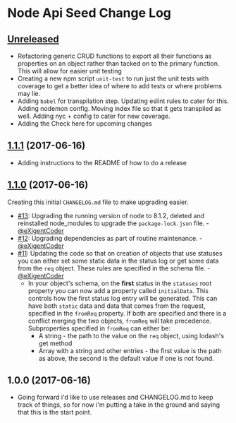 # Node Api Seed Change Log

## [Unreleased](https://github.com/eXigentCoder/node-api-seed/compare/v1.1.1...HEAD)
* Refactoring generic CRUD functions to export all their functions as properties on an object rather than tacked on to the primary function. This will allow for easier unit testing
* Creating a new npm script `unit-test` to run just the unit tests with coverage to get a better idea of where to add tests or where problems may lie.
* Adding `babel` for transpilation step. Updating eslint rules to cater for this. Adding nodemon config. Moving index file so that it gets transpiled as well. Adding nyc + config to cater for new coverage.
* Adding the
Check here for upcoming changes

## [1.1.1](https://github.com/eXigentCoder/node-api-seed/compare/v1.1.0...v1.1.1) (2017-06-16)
* Adding instructions to the README of how to do a release

## [1.1.0](https://github.com/eXigentCoder/node-api-seed/compare/v1.0.0...v1.1.0) (2017-06-16)

Creating this initial `CHANGELOG.md` file to make upgrading easier.

* [#13](https://github.com/eXigentCoder/node-api-seed/pull/13): Upgrading the running version of node to 8.1.2, deleted and reinstalled node_modules to upgrade the `package-lock.json` file. - [@eXigentCoder](https://github.com/eXigentCoder)
* [#12](https://github.com/eXigentCoder/node-api-seed/pull/12): Upgrading dependencies as part of routine maintenance. - [@eXigentCoder](https://github.com/eXigentCoder)
* [#11](https://github.com/eXigentCoder/node-api-seed/pull/11): Updating the code so that on creation of objects that use statuses you can either set some static data in the status log or get some data from the `req` object. These rules are specified in the schema file. - [@eXigentCoder](https://github.com/eXigentCoder)
	* In your object's schema, on the **first** status in the `statuses` root property you can now add a property called `initialData`. This controls how the first status log entry will be generated. This can have both `static` data and data that comes from the request, specified in the `fromReq` property. If both are specified and there is a conflict merging the two objects, `fromReq` will take precedence. Subproperties specified in `fromReq` can either be:
		* A string - the path to the value on the `req` object, using lodash's get method
		* Array with a string and other entries - the first value is the path as above, the second is the default value if one is not found.


## 1.0.0 (2017-06-16)

* Going forward i'd like to use releases and CHANGELOG.md to keep track of things, so for now i'm putting a take in the ground and saying that this is the start point.